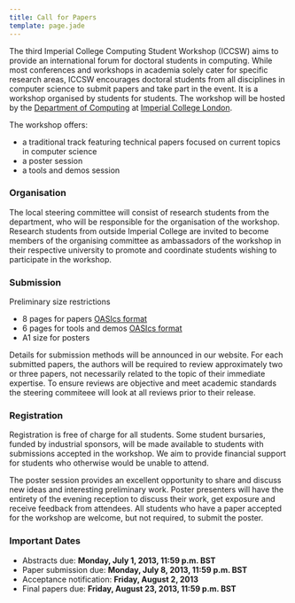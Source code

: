 ```yaml
---
title: Call for Papers
template: page.jade
---
```


The third Imperial College Computing Student Workshop (ICCSW) aims to
provide an international forum for doctoral students in computing. While
most conferences and workshops in academia solely cater for specific
research areas, ICCSW encourages doctoral students from all disciplines
in computer science to submit papers and take part in the event. It is a
workshop organised by students for students. The workshop will be hosted
by the [Department of Computing](http://www.doc.ic.ac.uk/) at
[Imperial College London](http://www.imperial.ac.uk/).

The workshop offers:

* a traditional track featuring technical papers focused on current
topics in computer science
* a poster session
* a tools and demos session

### Organisation

The local steering committee will consist of research students from the
department, who will be responsible for the organisation of the
workshop. Research students from outside Imperial College are invited to
become members of the organising committee as ambassadors of the
workshop in their respective university to promote and coordinate
students wishing to participate in the workshop.

### Submission

Preliminary size restrictions

* 8 pages for papers [OASIcs
format](http://drops.dagstuhl.de/styles/oasics/oasics-authors.tgz)
* 6 pages for tools and demos [OASIcs
format](http://drops.dagstuhl.de/styles/oasics/oasics-authors.tgz)
* A1 size for posters

Details for submission methods will be announced in our website.
For each submitted papers, the authors will be required to review
approximately two or three papers, not necessarily related to the topic
of their immediate expertise. To ensure reviews are objective and
meet academic standards the steering commiteee will look at all reviews
prior to their release.

### Registration

Registration is free of charge for all students. Some student bursaries,
funded by industrial sponsors, will be made available to students with
submissions accepted in the workshop. We aim to provide financial
support for students who otherwise would be unable to attend.

The poster session provides an excellent opportunity to share and
discuss new ideas and interesting preliminary work. Poster presenters
will have the entirety of the evening reception to discuss their work,
get exposure and receive feedback from attendees. All students who have
a paper accepted for the workshop are welcome, but not required, to
submit the poster.

### Important Dates

* Abstracts due: **Monday, July 1, 2013, 11:59 p.m. BST**
* Paper submission due: **Monday, July 8, 2013, 11:59 p.m. BST**
* Acceptance notification: **Friday, August 2, 2013**
* Final papers due: **Friday, August 23, 2013, 11:59 p.m. BST**

